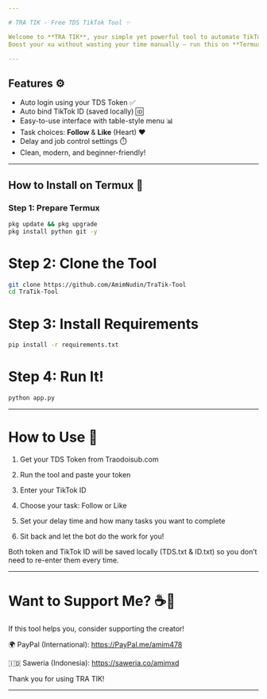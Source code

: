 ```yaml
---

# TRA TIK - Free TDS TikTok Tool ✨

Welcome to **TRA TIK**, your simple yet powerful tool to automate TikTok tasks (Follow & Like) via [Traodoisub.com](https://traodoisub.com)!  
Boost your xu without wasting your time manually — run this on **Termux** and let it do the job for you.

---
```


## Features ⚙️

- Auto login using your TDS Token ✅
- Auto bind TikTok ID (saved locally) 🆔
- Easy-to-use interface with table-style menu 📊
- Task choices: **Follow** & **Like** (Heart) ❤️
- Delay and job control settings ⏱️
- Clean, modern, and beginner-friendly!

---

## How to Install on Termux 📲

### Step 1: Prepare Termux

```bash
pkg update && pkg upgrade
pkg install python git -y
```

# Step 2: Clone the Tool
```bash
git clone https://github.com/AmimNudin/TraTik-Tool
cd TraTik-Tool
```
# Step 3: Install Requirements
```bash
pip install -r requirements.txt
```
# Step 4: Run It!
```bash
python app.py
```

---

# How to Use 🧠

1. Get your TDS Token from Traodoisub.com


2. Run the tool and paste your token


3. Enter your TikTok ID


4. Choose your task: Follow or Like


5. Set your delay time and how many tasks you want to complete


6. Sit back and let the bot do the work for you!



Both token and TikTok ID will be saved locally (TDS.txt & ID.txt) so you don’t need to re-enter them every time.


---

# Want to Support Me? ☕💖

If this tool helps you, consider supporting the creator!

🌍 PayPal (International): 
https://PayPal.me/amim478

🇮🇩 Saweria (Indonesia):
https://saweria.co/amimxd


Thank you for using TRA TIK!


---
